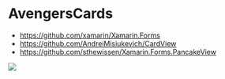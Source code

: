 # AvengersCards

- https://github.com/xamarin/Xamarin.Forms
- https://github.com/AndreiMisiukevich/CardView
- https://github.com/sthewissen/Xamarin.Forms.PancakeView

![](https://github.com/AndreiMisiukevich/AvengersCards/blob/master/example.gif?raw=true)

